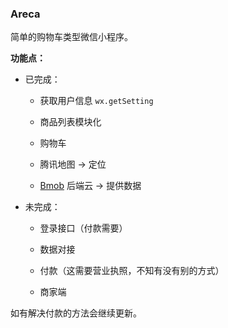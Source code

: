 ### Areca

简单的购物车类型微信小程序。

**功能点：**

- 已完成：

  - 获取用户信息 `wx.getSetting` 

  - 商品列表模块化

  - 购物车

  - 腾讯地图 → 定位

  - [Bmob](https://www.bmob.cn/) 后端云 → 提供数据

- 未完成：

  - 登录接口（付款需要）

  - 数据对接

  - 付款（这需要营业执照，不知有没有别的方式）

  - 商家端



如有解决付款的方法会继续更新。


